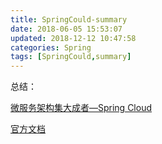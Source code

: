 ```yaml
---
title: SpringCould-summary
date: 2018-06-05 15:53:07
updated: 2018-12-12 10:47:58
categories: Spring
tags: [SpringCould,summary]
---
```


总结：

[微服务架构集大成者—Spring Cloud](https://www.jianshu.com/p/3899d7f47303)

[官方文档](https://spring.io/docs/reference)

